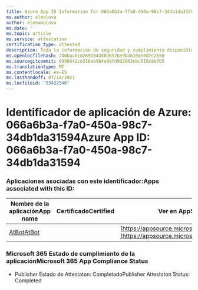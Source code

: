 ```yaml
---
title: Azure App ID Information for 066a6b3a-f7a0-450a-98c7-34db1da31594
ms.author: elmalova
author: elenamalova
ms.date: ''
ms.topic: article
ms.service: attestation
certification_type: attested
description: Toda la información de seguridad y cumplimiento disponible para 066a6b3a-f7a0-450a-98c7-34db1da31594.
ms.openlocfilehash: 240bacbc8269184358d657be9ba619ae8d7c2650
ms.sourcegitcommit: 0098942ce316ab984e09fd9d2063cbc516c8bfb5
ms.translationtype: MT
ms.contentlocale: es-ES
ms.lasthandoff: 07/14/2021
ms.locfileid: "53422346"
---
```

# <a name="azure-app-id-066a6b3a-f7a0-450a-98c7-34db1da31594"></a><span data-ttu-id="3d9ba-103">Identificador de aplicación de Azure: 066a6b3a-f7a0-450a-98c7-34db1da31594</span><span class="sxs-lookup"><span data-stu-id="3d9ba-103">Azure App ID: 066a6b3a-f7a0-450a-98c7-34db1da31594</span></span>


### <a name="apps-associated-with-this-id"></a><span data-ttu-id="3d9ba-104">Aplicaciones asociadas con este identificador:</span><span class="sxs-lookup"><span data-stu-id="3d9ba-104">Apps associated with this ID:</span></span>
| <span data-ttu-id="3d9ba-105">**Nombre de la aplicación**</span><span class="sxs-lookup"><span data-stu-id="3d9ba-105">**App name**</span></span> | <span data-ttu-id="3d9ba-106">**Certificado**</span><span class="sxs-lookup"><span data-stu-id="3d9ba-106">**Certified**</span></span> | <span data-ttu-id="3d9ba-107">**Ver en AppSource**</span><span class="sxs-lookup"><span data-stu-id="3d9ba-107">**View in AppSource**</span></span> |
|-|-|-|
| [<span data-ttu-id="3d9ba-108">AtBot</span><span class="sxs-lookup"><span data-stu-id="3d9ba-108">AtBot</span></span>](https://docs.microsoft.com/en-us/microsoft-365-app-certification/forward/WA104381219) |  | [https://appsource.microsoft.com/product/office/WA104381219](https://appsource.microsoft.com/product/office/WA104381219) |

### <a name="microsoft-365-app-compliance-status"></a><span data-ttu-id="3d9ba-109">Microsoft 365 Estado de cumplimiento de la aplicación</span><span class="sxs-lookup"><span data-stu-id="3d9ba-109">Microsoft 365 App Compliance Status</span></span>
- <span data-ttu-id="3d9ba-110">Publisher Estado de Attestaton: Completado</span><span class="sxs-lookup"><span data-stu-id="3d9ba-110">Publisher Attestaton Status: Completed</span></span>
